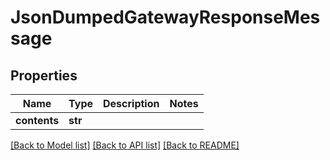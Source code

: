 # JsonDumpedGatewayResponseMessage

## Properties
Name | Type | Description | Notes
------------ | ------------- | ------------- | -------------
**contents** | **str** |  | 

[[Back to Model list]](../README.md#documentation-for-models) [[Back to API list]](../README.md#documentation-for-api-endpoints) [[Back to README]](../README.md)


